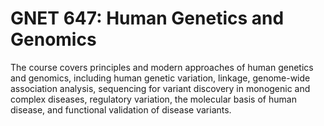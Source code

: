 # GNET 647: Human Genetics and Genomics

The course covers principles and modern approaches of human genetics and genomics, including human genetic variation, linkage, genome-wide association analysis, sequencing for variant discovery in monogenic and complex diseases, regulatory variation, the molecular basis of human disease, and functional validation of disease variants.